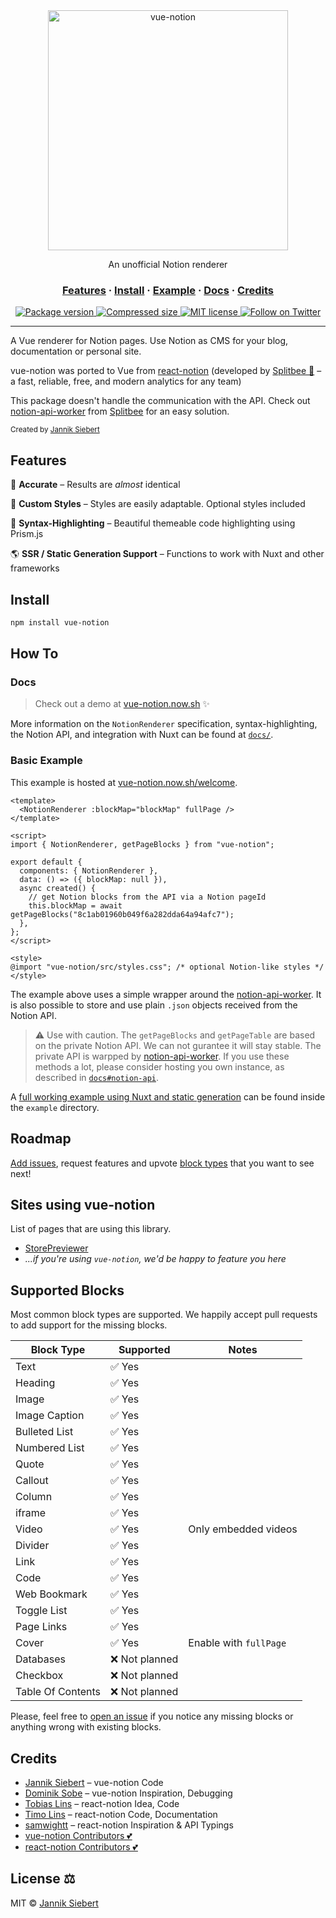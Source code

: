 <div align="center">
  <img src="https://github.com/janniks/vue-notion/raw/main/docs/img/vue-notion.png" alt="vue-notion" width="384px" />
  <p>An unofficial Notion renderer</p>
</div>

<h3 align="center">
  <a href="#features">Features</a>
  <span> · </span>
  <a href="#install">Install</a>
  <span> · </span>
  <a href="#basic-example">Example</a>
  <span> · </span>
  <a href="#docs">Docs</a>
  <span> · </span>
  <a href="#credits">Credits</a>
</h3>

<p align="center">
  <a href="https://www.npmjs.org/package/vue-notion">
    <img src="https://img.shields.io/npm/v/vue-notion.svg" alt="Package version" />
  </a>
  <a href="https://www.npmjs.org/package/vue-notion">
    <img src="https://img.shields.io/bundlephobia/minzip/vue-notion" alt="Compressed size" />
  </a>
  <a href="https://github.com/janniks/vue-notion/blob/master/LICENSE">
    <img src="https://img.shields.io/badge/license-MIT-blue.svg" alt="MIT license" />
  </a>
  <a href="https://twitter.com/intent/follow?screen_name=jnnksbrt">
    <img src="https://img.shields.io/twitter/url?label=Follow&style=social&url=https%3A%2F%2Ftwitter.com%2Fjnnksbrt" alt="Follow on Twitter" />
  </a>
</p>

---

A Vue renderer for Notion pages.
Use Notion as CMS for your blog, documentation or personal site.

vue-notion was ported to Vue from [react-notion](https://github.com/splitbee/react-notion) (developed by [Splitbee 🐝](https://splitbee.io/) – a fast, reliable, free, and modern analytics for any team)

This package doesn't handle the communication with the API. Check out [notion-api-worker](https://github.com/splitbee/notion-api-worker) from [Splitbee](https://splitbee.io/) for an easy solution.

<sub>Created by <a href="https://twitter.com/jnnksbrt">Jannik Siebert</a></sub>

## Features

🎯 **Accurate** – Results are _almost_ identical

🎨 **Custom Styles** – Styles are easily adaptable. Optional styles included

🔮 **Syntax-Highlighting** – Beautiful themeable code highlighting using Prism.js

🌎 **SSR / Static Generation Support** – Functions to work with Nuxt and other frameworks

## Install

```bash
npm install vue-notion
```

## How To

### Docs

> Check out a demo at [vue-notion.now.sh](https://vue-notion.now.sh/) ✨

More information on the `NotionRenderer` specification, syntax-highlighting, the Notion API, and integration with Nuxt can be found at [`docs/`](https://github.com/janniks/vue-notion/tree/main/docs).

### Basic Example

This example is hosted at [vue-notion.now.sh/welcome](https://vue-notion.now.sh/welcome).

```vue
<template>
  <NotionRenderer :blockMap="blockMap" fullPage />
</template>

<script>
import { NotionRenderer, getPageBlocks } from "vue-notion";

export default {
  components: { NotionRenderer },
  data: () => ({ blockMap: null }),
  async created() {
    // get Notion blocks from the API via a Notion pageId
    this.blockMap = await getPageBlocks("8c1ab01960b049f6a282dda64a94afc7");
  },
};
</script>

<style>
@import "vue-notion/src/styles.css"; /* optional Notion-like styles */
</style>
```

The example above uses a simple wrapper around the [notion-api-worker](https://github.com/splitbee/notion-api-worker).
It is also possible to store and use plain `.json` objects received from the Notion API.

> ⚠️ Use with caution.
> The `getPageBlocks` and `getPageTable` are based on the private Notion API.
> We can not gurantee it will stay stable.
> The private API is warpped by [notion-api-worker](https://github.com/splitbee/notion-api-worker).
> If you use these methods a lot, please consider hosting you own instance, as described in [`docs#notion-api`](https://github.com/janniks/vue-notion/tree/main/docs#notion-api).

A [full working example using Nuxt and static generation](https://vue-notion.now.sh/) can be found inside the `example` directory.

## Roadmap

[Add issues](https://github.com/janniks/vue-notion/issues/new), request features and upvote [block types](https://github.com/janniks/vue-notion/issues?q=is%3Aissue+is%3Aopen+label%3Ablock) that you want to see next!

## Sites using vue-notion

List of pages that are using this library.

- [StorePreviewer](https://www.storepreviewer.com)
- _...if you're using `vue-notion`, we'd be happy to feature you here_

## Supported Blocks

Most common block types are supported. We happily accept pull requests to add support for the missing blocks.

| Block Type        | Supported      | Notes                    |
| ----------------- | -------------- | ------------------------ |
| Text              | ✅ Yes         |                          |
| Heading           | ✅ Yes         |                          |
| Image             | ✅ Yes         |                          |
| Image Caption     | ✅ Yes         |                          |
| Bulleted List     | ✅ Yes         |                          |
| Numbered List     | ✅ Yes         |                          |
| Quote             | ✅ Yes         |                          |
| Callout           | ✅ Yes         |                          |
| Column            | ✅ Yes         |                          |
| iframe            | ✅ Yes         |                          |
| Video             | ✅ Yes         | Only embedded videos     |
| Divider           | ✅ Yes         |                          |
| Link              | ✅ Yes         |                          |
| Code              | ✅ Yes         |                          |
| Web Bookmark      | ✅ Yes         |                          |
| Toggle List       | ✅ Yes         |                          |
| Page Links        | ✅ Yes         |                          |
| Cover             | ✅ Yes         | Enable with `fullPage`   |
| Databases         | ❌ Not planned |                          |
| Checkbox          | ❌ Not planned |                          |
| Table Of Contents | ❌ Not planned |                          |

Please, feel free to [open an issue](https://github.com/janniks/vue-notion/issues/new) if you notice any missing blocks or anything wrong with existing blocks.

## Credits

- [Jannik Siebert](https://twitter.com/jnnksbrt) – vue-notion Code
- [Dominik Sobe](https://twitter.com/sobedominik) – vue-notion Inspiration, Debugging
- [Tobias Lins](https://tobi.sh) – react-notion Idea, Code
- [Timo Lins](https://timo.sh) – react-notion Code, Documentation
- [samwightt](https://github.com/samwightt) – react-notion Inspiration & API Typings
- [vue-notion Contributors 💕](https://github.com/janniks/vue-notion/graphs/contributors)
- [react-notion Contributors 💕](https://github.com/splitbee/react-notion/graphs/contributors)

## License ⚖️

MIT © [Jannik Siebert](https://twitter.com/jnnksbrt)
